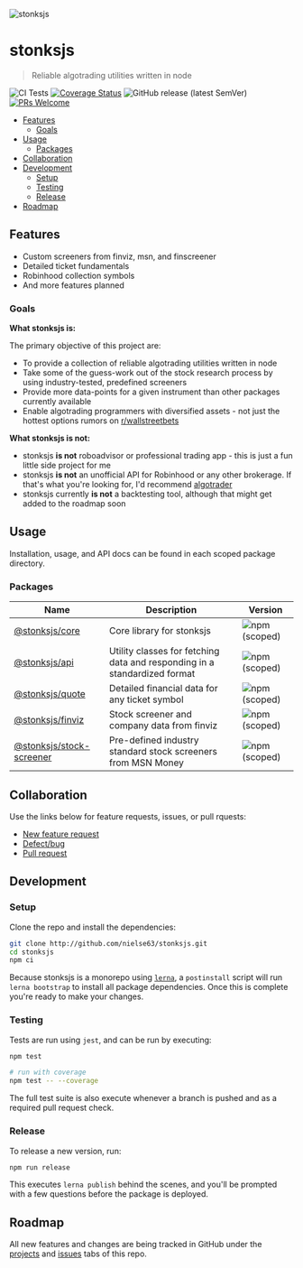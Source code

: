 ![stonksjs](https://raw.githubusercontent.com/nielse63/stonksjs/gh-pages/img/banner.svg)

# stonksjs

> Reliable algotrading utilities written in node

![CI Tests](https://github.com/nielse63/stonksjs/workflows/CI%20Tests/badge.svg)
[![Coverage Status](https://coveralls.io/repos/github/nielse63/stonksjs/badge.svg?branch=master)](https://coveralls.io/github/nielse63/stonksjs?branch=master)
![GitHub release (latest SemVer)](https://img.shields.io/github/v/release/nielse63/stonksjs?style=flat-square)
[![PRs Welcome](https://img.shields.io/badge/PRs-welcome-brightgreen.svg?style=flat-square)](http://makeapullrequest.com)

- [Features](#features)
  - [Goals](#goals)
- [Usage](#usage)
  - [Packages](#packages)
- [Collaboration](#collaboration)
- [Development](#development)
  - [Setup](#setup)
  - [Testing](#testing)
  - [Release](#release)
- [Roadmap](#roadmap)

## Features

- Custom screeners from finviz, msn, and finscreener
- Detailed ticket fundamentals
- Robinhood collection symbols
- And more features planned

### Goals

**What stonksjs is:**

The primary objective of this project are:

- To provide a collection of reliable algotrading utilities written in node
- Take some of the guess-work out of the stock research process by using industry-tested, predefined
  screeners
- Provide more data-points for a given instrument than other packages currently available
- Enable algotrading programmers with diversified assets - not just the hottest options rumors on
  [r/wallstreetbets](https://reddit.com/r/wallstreetbets)

**What stonksjs is not:**

- stonksjs **is not** roboadvisor or professional trading app - this is just a fun little side
  project for me
- stonksjs **is not** an unofficial API for Robinhood or any other brokerage. If that's what you're
  looking for, I'd recommend [algotrader](https://github.com/torreyleonard/algotrader)
- stonksjs currently **is not** a backtesting tool, although that might get added to the roadmap
  soon

## Usage

Installation, usage, and API docs can be found in each scoped package directory.

### Packages

| Name                                                                                                 | Description                                                               | Version                                                                                                    |
| ---------------------------------------------------------------------------------------------------- | ------------------------------------------------------------------------- | ---------------------------------------------------------------------------------------------------------- |
| [@stonksjs/core](https://github.com/nielse63/stonksjs/tree/master/packages/core)                     | Core library for stonksjs                                                 | ![npm (scoped)](https://img.shields.io/npm/v/@stonksjs/core?color=brightgreen&style=flat-square)           |
| [@stonksjs/api](https://github.com/nielse63/stonksjs/tree/master/packages/api)                       | Utility classes for fetching data and responding in a standardized format | ![npm (scoped)](https://img.shields.io/npm/v/@stonksjs/api?color=brightgreen&style=flat-square)            |
| [@stonksjs/quote](https://github.com/nielse63/stonksjs/tree/master/packages/quote)                   | Detailed financial data for any ticket symbol                             | ![npm (scoped)](https://img.shields.io/npm/v/@stonksjs/quote?color=brightgreen&style=flat-square)          |
| [@stonksjs/finviz](https://github.com/nielse63/stonksjs/tree/master/packages/finviz)                 | Stock screener and company data from finviz                               | ![npm (scoped)](https://img.shields.io/npm/v/@stonksjs/finviz?color=brightgreen&style=flat-square)         |
| [@stonksjs/stock-screener](https://github.com/nielse63/stonksjs/tree/master/packages/stock-screener) | Pre-defined industry standard stock screeners from MSN Money              | ![npm (scoped)](https://img.shields.io/npm/v/@stonksjs/stock-screener?color=brightgreen&style=flat-square) |

## Collaboration

Use the links below for feature requests, issues, or pull rquests:

- [New feature request](https://github.com/nielse63/stonksjs/issues/new?template=feature-request.md)
- [Defect/bug](https://github.com/nielse63/stonksjs/issues/new?template=bug.md)
- [Pull request](https://github.com/nielse63/stonksjs/compare)

## Development

### Setup

Clone the repo and install the dependencies:

```bash
git clone http://github.com/nielse63/stonksjs.git
cd stonksjs
npm ci
```

Because stonksjs is a monorepo using [`lerna`](https://github.com/lerna/lerna), a `postinstall`
script will run `lerna bootstrap` to install all package dependencies. Once this is complete you're
ready to make your changes.

### Testing

Tests are run using `jest`, and can be run by executing:

```bash
npm test

# run with coverage
npm test -- --coverage
```

The full test suite is also execute whenever a branch is pushed and as a required pull request
check.

### Release

To release a new version, run:

```bash
npm run release
```

This executes `lerna publish` behind the scenes, and you'll be prompted with a few questions before
the package is deployed.

## Roadmap

All new features and changes are being tracked in GitHub under the
[projects](https://github.com/nielse63/stonksjs/projects) and
[issues](https://github.com/nielse63/stonksjs/issues) tabs of this repo.
